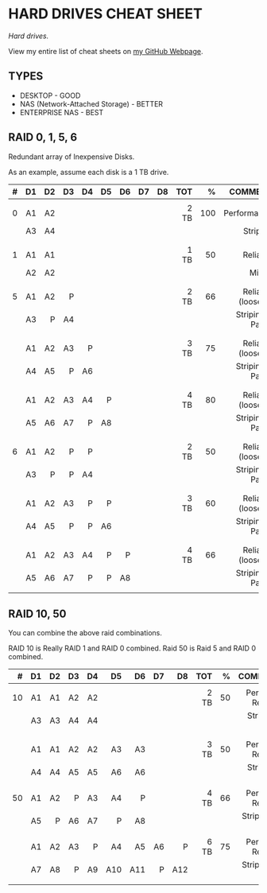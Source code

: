 # HARD DRIVES CHEAT SHEET

_Hard drives._

View my entire list of cheat sheets on
[my GitHub Webpage](https://jeffdecola.github.io/my-cheat-sheets/).

## TYPES

* DESKTOP - GOOD
* NAS (Network-Attached Storage) - BETTER
* ENTERPRISE NAS - BEST

## RAID 0, 1, 5, 6

Redundant array of Inexpensive Disks.

As an example, assume each disk is a 1 TB drive.

| # | D1 | D2 | D3 | D4 | D5 | D6 | D7 | D8 |  TOT |   % |            COMMENT |
|--:|---:|---:|---:|---:|---:|---:|---:|---:|-----:|----:|-------------------:|
|   |    |    |    |    |    |    |    |    |      |     |                    |
| 0 | A1 | A2 |    |    |    |    |    |    | 2 TB | 100 |        Performance |
|   | A3 | A4 |    |    |    |    |    |    |      |     |           Striping |
|   |    |    |    |    |    |    |    |    |      |     |                    |
|   |    |    |    |    |    |    |    |    |      |     |                    |
| 1 | A1 | A1 |    |    |    |    |    |    | 1 TB |  50 |           Reliable |
|   | A2 | A2 |    |    |    |    |    |    |      |     |             Mirror |
|   |    |    |    |    |    |    |    |    |      |     |                    |
|   |    |    |    |    |    |    |    |    |      |     |                    |
| 5 | A1 | A2 |  P |    |    |    |    |    | 2 TB |  66 | Reliable (loose 1) |
|   | A3 | P  | A4 |    |    |    |    |    |      |     |  Striping 1 Parity |
|   |    |    |    |    |    |    |    |    |      |     |                    |
|   |    |    |    |    |    |    |    |    |      |     |                    |
|   | A1 | A2 | A3 |  P |    |    |    |    | 3 TB |  75 | Reliable (loose 1) |
|   | A4 | A5 | P  | A6 |    |    |    |    |      |     |  Striping 1 Parity |
|   |    |    |    |    |    |    |    |    |      |     |                    |
|   |    |    |    |    |    |    |    |    |      |     |                    |
|   | A1 | A2 | A3 | A4 |  P |    |    |    | 4 TB |  80 | Reliable (loose 1) |
|   | A5 | A6 | A7 |  P | A8 |    |    |    |      |     |  Striping 1 Parity |
|   |    |    |    |    |    |    |    |    |      |     |                    |
|   |    |    |    |    |    |    |    |    |      |     |                    |
| 6 | A1 | A2 |  P |  P |    |    |    |    | 2 TB |  50 | Reliable (loose 2) |
|   | A3 |  P |  P | A4 |    |    |    |    |      |     |  Striping 2 Parity |
|   |    |    |    |    |    |    |    |    |      |     |                    |
|   |    |    |    |    |    |    |    |    |      |     |                    |
|   | A1 | A2 | A3 |  P | P  |    |    |    | 3 TB |  60 | Reliable (loose 2) |
|   | A4 | A5 |  P |  P | A6 |    |    |    |      |     |  Striping 2 Parity |
|   |    |    |    |    |    |    |    |    |      |     |                    |
|   |    |    |    |    |    |    |    |    |      |     |                    |
|   | A1 | A2 | A3 | A4 |  P |  P |    |    | 4 TB |  66 | Reliable (loose 2) |
|   | A5 | A6 | A7 |  P |  P | A8 |    |    |      |     |  Striping 2 Parity |
|   |    |    |    |    |    |    |    |    |      |     |                    |

## RAID 10, 50

You can combine the above raid combinations.

RAID 10 is Really RAID 1 and RAID 0 combined.
Raid 50 is Raid 5 and RAID 0 combined.

| # | D1 | D2 | D3 | D4 | D5 | D6 | D7 | D8 |  TOT |   % |            COMMENT |
|--:|---:|---:|---:|---:|---:|---:|---:|---:|-----:|----:|-------------------:|
|   |    |    |    |    |    |    |    |    |      |     |                    |
|10 | A1 | A1 | A2 | A2 |    |    |    |    | 2 TB |  50 | Perform / Reliable |
|   | A3 | A3 | A4 | A4 |    |    |    |    |      |     |  Striping / Mirror |
|   |    |    |    |    |    |    |    |    |      |     |                    |
|   |    |    |    |    |    |    |    |    |      |     |                    |
|   | A1 | A1 | A2 | A2 | A3 | A3 |    |    | 3 TB |  50 | Perform / Reliable |
|   | A4 | A4 | A5 | A5 | A6 | A6 |    |    |      |     |  Striping / Mirror |
|   |    |    |    |    |    |    |    |    |      |     |                    |
|50 | A1 | A2 |  P | A3 | A4 |  P |    |    | 4 TB |  66 | Perform / Reliable |
|   | A5 |  P | A6 | A7 |  P | A8 |    |    |      |     |  Strip 2 Par / Mir |
|   |    |    |    |    |    |    |    |    |      |     |                    |
|   | A1 | A2 | A3 |  P | A4 | A5 | A6 | P  | 6 TB |  75 | Perform / Reliable |
|   | A7 | A8 |  P | A9 | A10| A11|  P | A12|      |     |  Strip 2 Par / Mir |
|   |    |    |    |    |    |    |    |    |      |     |                    |

